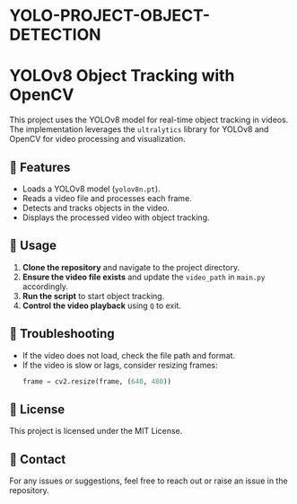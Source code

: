 # YOLO-PROJECT-OBJECT-DETECTION
# YOLOv8 Object Tracking with OpenCV

This project uses the YOLOv8 model for real-time object tracking in videos. The implementation leverages the `ultralytics` library for YOLOv8 and OpenCV for video processing and visualization.

## 📌 Features
- Loads a YOLOv8 model (`yolov8n.pt`).
- Reads a video file and processes each frame.
- Detects and tracks objects in the video.
- Displays the processed video with object tracking.

## 🚀 Usage
1. **Clone the repository** and navigate to the project directory.
2. **Ensure the video file exists** and update the `video_path` in `main.py` accordingly.
3. **Run the script** to start object tracking.
4. **Control the video playback** using `Q` to exit.

## 🔧 Troubleshooting
- If the video does not load, check the file path and format.
- If the video is slow or lags, consider resizing frames:
  ```python
  frame = cv2.resize(frame, (640, 480))
  ```

## 📜 License
This project is licensed under the MIT License.

## 📩 Contact
For any issues or suggestions, feel free to reach out or raise an issue in the repository.

